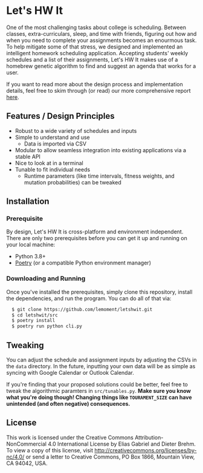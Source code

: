 # Let's HW It

One of the most challenging tasks about college is scheduling. Between classes, extra-curriculars, sleep, and time with friends, figuring out how and when you need to complete your assignments becomes an enourmous task. To help mitigate some of that stress, we designed and implemented an intelligent homework scheduling application. Accepting students' weekly schedules and a list of their assignments, Let's HW It makes use of a homebrew genetic algorithm to find and suggest an agenda that works for a user.

If you want to read more about the design process and implementation details, feel free to skim through (or read) our more comprehensive report [here](./docs/report.md).

## Features / Design Principles

* Robust to a wide variety of schedules and inputs
* Simple to understand and use
  * Data is imported via CSV
* Modular to allow seamless integration into existing applications via a stable API
* Nice to look at in a terminal
* Tunable to fit individual needs
  * Runtime parameters (like time intervals, fitness weights, and mutation probabilities) can be tweaked

## Installation

### Prerequisite

By design, Let's HW It is cross-platform and environment independent. There are only two prerequisites before you can get it up and running on your local machine:
- Python 3.8+
- [Poetry](https://python-poetry.org/docs/) (or a compatible Python environment manager)

### Downloading and Running

Once you've installed the prerequisites, simply clone this repository, install the dependencies, and run the program. You can do all of that via:

```sh
  $ git clone https://github.com/lemoment/letshwit.git
  $ cd letshwit/src
  $ poetry install
  $ poetry run python cli.py
```

## Tweaking

You can adjust the schedule and assignment inputs by adjusting the CSVs in the `data` directory. In the future, inputting your own data will be as simple as syncing with Google Calendar or Outlook Calendar.

If you're finding that your proposed solutions could be better, feel free to tweak the algorithmic paramters in `src/tunables.py`. **Make sure you know what you're doing though! Changing things like `TOURAMENT_SIZE` can have unintended (and often negative) consequences.**

## License

This work is licensed under the Creative Commons Attribution-NonCommercial 4.0 International License by Elias Gabriel and Dieter Brehm. To view a copy of this license, visit http://creativecommons.org/licenses/by-nc/4.0/ or send a letter to Creative Commons, PO Box 1866, Mountain View, CA 94042, USA.
